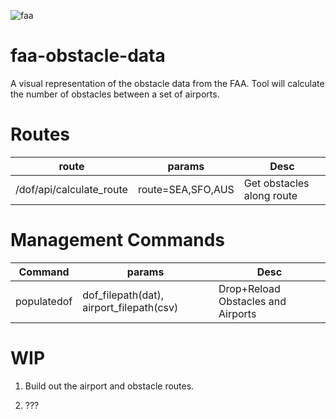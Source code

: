 ![faa](http://i.imgur.com/LINa8X5.jpg)

# faa-obstacle-data
A visual representation of the obstacle data from the FAA.  Tool will calculate the number of obstacles between a set of airports.

# Routes
| route | params | Desc |
|-------|--------|------|
| /dof/api/calculate_route | route=SEA,SFO,AUS | Get obstacles along route |

# Management Commands
| Command | params | Desc |
|---------|--------|------|
| populatedof | dof_filepath(dat), airport_filepath(csv) | Drop+Reload Obstacles and Airports |


# WIP
1. Build out the airport and obstacle routes.

2. ???
